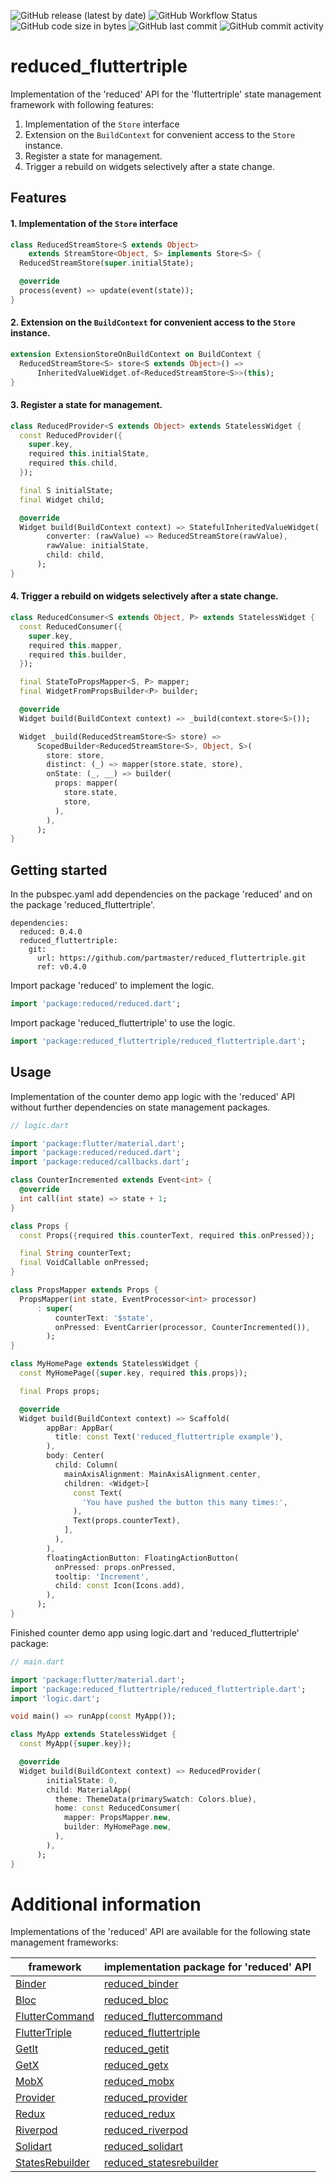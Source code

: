![GitHub release (latest by date)](https://img.shields.io/github/v/release/partmaster/reduced_fluttertriple)
![GitHub Workflow Status](https://img.shields.io/github/actions/workflow/status/partmaster/reduced_fluttertriple/dart.yml)
![GitHub code size in bytes](https://img.shields.io/github/languages/code-size/partmaster/reduced_fluttertriple)
![GitHub last commit](https://img.shields.io/github/last-commit/partmaster/reduced_fluttertriple)
![GitHub commit activity](https://img.shields.io/github/commit-activity/m/partmaster/reduced_fluttertriple)
# reduced_fluttertriple

Implementation of the 'reduced' API for the 'fluttertriple' state management framework with following features:

1. Implementation of the ```Store``` interface 
2. Extension on the ```BuildContext``` for convenient access to the  ```Store``` instance.
3. Register a state for management.
4. Trigger a rebuild on widgets selectively after a state change.

## Features

#### 1. Implementation of the ```Store``` interface 

```dart
class ReducedStreamStore<S extends Object>
    extends StreamStore<Object, S> implements Store<S> {
  ReducedStreamStore(super.initialState);

  @override
  process(event) => update(event(state));
}
```

#### 2. Extension on the ```BuildContext``` for convenient access to the  ```Store``` instance.

```dart
extension ExtensionStoreOnBuildContext on BuildContext {
  ReducedStreamStore<S> store<S extends Object>() =>
      InheritedValueWidget.of<ReducedStreamStore<S>>(this);
}
```

#### 3. Register a state for management.

```dart
class ReducedProvider<S extends Object> extends StatelessWidget {
  const ReducedProvider({
    super.key,
    required this.initialState,
    required this.child,
  });

  final S initialState;
  final Widget child;

  @override
  Widget build(BuildContext context) => StatefulInheritedValueWidget(
        converter: (rawValue) => ReducedStreamStore(rawValue),
        rawValue: initialState,
        child: child,
      );
}
```

#### 4. Trigger a rebuild on widgets selectively after a state change.

```dart
class ReducedConsumer<S extends Object, P> extends StatelessWidget {
  const ReducedConsumer({
    super.key,
    required this.mapper,
    required this.builder,
  });

  final StateToPropsMapper<S, P> mapper;
  final WidgetFromPropsBuilder<P> builder;

  @override
  Widget build(BuildContext context) => _build(context.store<S>());

  Widget _build(ReducedStreamStore<S> store) =>
      ScopedBuilder<ReducedStreamStore<S>, Object, S>(
        store: store,
        distinct: (_) => mapper(store.state, store),
        onState: (_, __) => builder(
          props: mapper(
            store.state,
            store,
          ),
        ),
      );
}
```

## Getting started

In the pubspec.yaml add dependencies on the package 'reduced' and on the package  'reduced_fluttertriple'.

```
dependencies:
  reduced: 0.4.0
  reduced_fluttertriple: 
    git:
      url: https://github.com/partmaster/reduced_fluttertriple.git
      ref: v0.4.0
```

Import package 'reduced' to implement the logic.

```dart
import 'package:reduced/reduced.dart';
```

Import package 'reduced_fluttertriple' to use the logic.

```dart
import 'package:reduced_fluttertriple/reduced_fluttertriple.dart';
```

## Usage

Implementation of the counter demo app logic with the 'reduced' API without further dependencies on state management packages.

```dart
// logic.dart

import 'package:flutter/material.dart';
import 'package:reduced/reduced.dart';
import 'package:reduced/callbacks.dart';

class CounterIncremented extends Event<int> {
  @override
  int call(int state) => state + 1;
}

class Props {
  const Props({required this.counterText, required this.onPressed});

  final String counterText;
  final VoidCallable onPressed;
}

class PropsMapper extends Props {
  PropsMapper(int state, EventProcessor<int> processor)
      : super(
          counterText: '$state',
          onPressed: EventCarrier(processor, CounterIncremented()),
        );
}

class MyHomePage extends StatelessWidget {
  const MyHomePage({super.key, required this.props});

  final Props props;

  @override
  Widget build(BuildContext context) => Scaffold(
        appBar: AppBar(
          title: const Text('reduced_fluttertriple example'),
        ),
        body: Center(
          child: Column(
            mainAxisAlignment: MainAxisAlignment.center,
            children: <Widget>[
              const Text(
                'You have pushed the button this many times:',
              ),
              Text(props.counterText),
            ],
          ),
        ),
        floatingActionButton: FloatingActionButton(
          onPressed: props.onPressed,
          tooltip: 'Increment',
          child: const Icon(Icons.add),
        ),
      );
}
```

Finished counter demo app using logic.dart and 'reduced_fluttertriple' package:

```dart
// main.dart

import 'package:flutter/material.dart';
import 'package:reduced_fluttertriple/reduced_fluttertriple.dart';
import 'logic.dart';

void main() => runApp(const MyApp());

class MyApp extends StatelessWidget {
  const MyApp({super.key});

  @override
  Widget build(BuildContext context) => ReducedProvider(
        initialState: 0,
        child: MaterialApp(
          theme: ThemeData(primarySwatch: Colors.blue),
          home: const ReducedConsumer(
            mapper: PropsMapper.new,
            builder: MyHomePage.new,
          ),
        ),
      );
}
```

# Additional information

Implementations of the 'reduced' API are available for the following state management frameworks:

|framework|implementation package for 'reduced' API|
|---|---|
|[Binder](https://pub.dev/packages/binder)|[reduced_binder](https://github.com/partmaster/reduced_binder)|
|[Bloc](https://bloclibrary.dev/#/)|[reduced_bloc](https://github.com/partmaster/reduced_bloc)|
|[FlutterCommand](https://pub.dev/packages/flutter_command)|[reduced_fluttercommand](https://github.com/partmaster/reduced_fluttercommand)|
|[FlutterTriple](https://pub.dev/packages/flutter_triple)|[reduced_fluttertriple](https://github.com/partmaster/reduced_fluttertriple)|
|[GetIt](https://pub.dev/packages/get_it)|[reduced_getit](https://github.com/partmaster/reduced_getit)|
|[GetX](https://pub.dev/packages/get)|[reduced_getx](https://github.com/partmaster/reduced_getx)|
|[MobX](https://pub.dev/packages/mobx)|[reduced_mobx](https://github.com/partmaster/reduced_mobx)|
|[Provider](https://pub.dev/packages/provider)|[reduced_provider](https://github.com/partmaster/reduced_provider)|
|[Redux](https://pub.dev/packages/redux)|[reduced_redux](https://github.com/partmaster/reduced_redux)|
|[Riverpod](https://riverpod.dev/)|[reduced_riverpod](https://github.com/partmaster/reduced_riverpod)|
|[Solidart](https://pub.dev/packages/solidart)|[reduced_solidart](https://github.com/partmaster/reduced_solidart)|
|[StatesRebuilder](https://pub.dev/packages/states_rebuilder)|[reduced_statesrebuilder](https://github.com/partmaster/reduced_statesrebuilder)|
